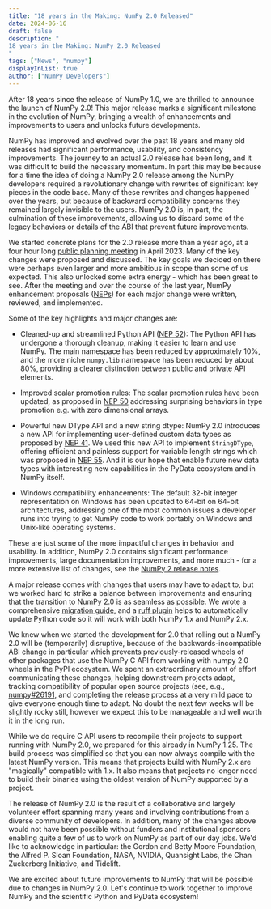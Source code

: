 ```yaml
---
title: "18 years in the Making: NumPy 2.0 Released"
date: 2024-06-16
draft: false
description: "
18 years in the Making: NumPy 2.0 Released
"
tags: ["News", "numpy"]
displayInList: true
author: ["NumPy Developers"]
---
```


After 18 years since the release of NumPy 1.0, we are thrilled to announce the
launch of NumPy 2.0! This major release marks a significant milestone in the
evolution of NumPy, bringing a wealth of enhancements and improvements to users
and unlocks future developments.

NumPy has improved and evolved over the past 18 years and many old releases had
significant performance, usability, and consistency improvements.
The journey to an actual 2.0 release has been long, and it was difficult to
build the necessary momentum. In part this may be because for a time the idea
of doing a NumPy 2.0 release among the NumPy developers required a revolutionary change with
rewrites of significant key pieces in the code base. Many of these rewrites and
changes happened over the years, but because of backward compatibility concerns
they remained largely invisible to the users. NumPy 2.0 is, in part, the
culmination of these improvements, allowing us to discard some of the legacy
behaviors or details of the ABI that prevent future improvements.

We started concrete plans for the 2.0 release more than a year ago, at a four hour
long [public planning meeting](https://github.com/numpy/archive/tree/main/2.0_developer_meeting)
in April 2023. Many of the key changes were proposed and discussed. The key goals
we decided on there were perhaps even larger and more ambitious in scope than
some of us expected. This also unlocked some extra energy - which has been great to see.
After the meeting and over the course of the last year, NumPy enhancement
proposals ([NEPs](https://numpy.org/neps/)) for each major change were written,
reviewed, and implemented.

Some of the key highlights and major changes are:

- Cleaned-up and streamlined Python API ([NEP 52](https://numpy.org/neps/nep-0052-python-api-cleanup.html)):
  The Python API has undergone a thorough cleanup, making it easier to learn
  and use NumPy. The main namespace has been reduced by approximately 10%, and
  the more niche `numpy.lib` namespace has been reduced by about 80%, providing
  a clearer distinction between public and private API elements.

- Improved scalar promotion rules: The scalar promotion rules have been
  updated, as proposed in [NEP 50](https://numpy.org/neps/nep-0050-scalar-promotion.html)
  addressing surprising behaviors in type promotion e.g. with zero dimensional arrays.

- Powerful new DType API and a new string dtype: NumPy 2.0 introduces a new API
  for implementing user-defined custom data types as proposed by
  [NEP 41](https://numpy.org/neps/nep-0041-improved-dtype-support.html). We used
  this new API to implement `StringDType`, offering efficient and painless
  support for variable length strings which was proposed in
  [NEP 55](https://numpy.org/neps/nep-0055-string_dtype.html). And it is our hope
  that enable future new data types with interesting new capabilities in the
  PyData ecosystem and in NumPy itself.

- Windows compatibility enhancements: The default 32-bit integer representation
  on Windows has been updated to 64-bit on 64-bit architectures, addressing one
  of the most common issues a developer runs into trying to get NumPy code to
  work portably on Windows and Unix-like operating systems.

These are just some of the more impactful changes in behavior and usability. In addition,
NumPy 2.0 contains significant performance improvements, large documentation improvements,
and more much - for a more extensive list of changes, see
the [NumPy 2 release notes](https://numpy.org/devdocs/release/2.0.0-notes.html).

A major release comes with changes that users may have to adapt to, but we
worked hard to strike a balance between improvements and ensuring that the
transition to NumPy 2.0 is as seamless as possible. We wrote a comprehensive
[migration guide](https://numpy.org/devdocs/numpy_2_0_migration_guide.html),
and a [ruff plugin](https://numpy.org/devdocs/numpy_2_0_migration_guide.html#ruff-plugin)
helps to automatically update Python code so it will work with both NumPy 1.x and
NumPy 2.x.

We knew when we started the development for 2.0 that rolling out a NumPy 2.0
will be (temporarily) disruptive, because of the backwards-incompatible ABI change
in particular which prevents previously-released wheels of other packages
that use the NumPy C API from working with numpy 2.0 wheels in the PyPI ecosystem.
We spent an extraordinary amount of effort communicating these changes, helping
downstream projects adapt, tracking compatibility of popular open source projects
(see, e.g., [numpy#26191](https://github.com/numpy/numpy/issues/26191), and
completing the release process at a very mild pace to give everyone enough time
to adapt. No doubt the next few weeks will be slightly rocky still, however
we expect this to be manageable and well worth it in the long run.

While we do require C API users to recompile their projects to support running
with NumPy 2.0, we prepared for this already in NumPy 1.25. The build process was
simplified so that you can now always compile with the latest NumPy version.
This means that projects build with NumPy 2.x are "magically" compatible with
1.x. It also means that projects no longer need to build their binaries using
the oldest version of NumPy supported by a project.

The release of NumPy 2.0 is the result of a collaborative and largely volunteer
effort spanning many years and involving contributions from a diverse community
of developers. In addition, many of the changes above would not have been
possible without funders and institutional sponsors enabling quite a few of us
to work on NumPy as part of our day jobs. We'd like to acknowledge in particular:
the Gordon and Betty Moore Foundation, the Alfred P. Sloan Foundation,
NASA, NVIDIA, Quansight Labs, the Chan Zuckerberg Initiative, and Tidelift.

We are excited about future improvements to NumPy that will be possible due to
changes in NumPy 2.0. Let's continue to work together to improve NumPy and the
scientific Python and PyData ecosystem!
